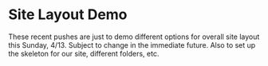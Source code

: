 # Site Layout Demo

These recent pushes are just to demo different options for overall site layout this Sunday, 4/13. Subject to change in the immediate future. Also to set up the skeleton for our site, different folders, etc.